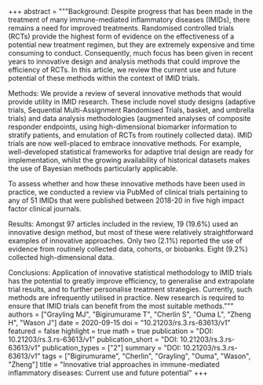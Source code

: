 +++
abstract = """Background: Despite progress that has been made in the treatment of many immune-mediated inflammatory diseases (IMIDs), there remains a need for improved treatments. Randomised controlled trials (RCTs) provide the highest form of evidence on the effectiveness of a potential new treatment regimen, but they are extremely expensive and time consuming to conduct. Consequently, much focus has been given in recent years to innovative design and analysis methods that could improve the efficiency of RCTs. In this article, we review the current use and future potential of these methods within the context of IMID trials.

Methods: We provide a review of several innovative methods that would provide utility in IMID research. These include novel study designs (adaptive trials, Sequential Multi-Assignment Randomised Trials, basket, and umbrella trials) and data analysis methodologies (augmented analyses of composite responder endpoints, using high-dimensional biomarker information to stratify patients, and emulation of RCTs from routinely collected data). IMID trials are now well-placed to embrace innovative methods. For example, well-developed statistical frameworks for adaptive trial design are ready for implementation, whilst the growing availability of historical datasets makes the use of Bayesian methods particularly applicable.

To assess whether and how these innovative methods have been used in practice, we conducted a review via PubMed of clinical trials pertaining to any of 51 IMIDs that were published between 2018-20 in five high impact factor clinical journals.

Results: Amongst 97 articles included in the review, 19 (19.6%) used an innovative design method, but most of these were relatively straightforward examples of innovative approaches. Only two (2.1%) reported the use of evidence from routinely collected data, cohorts, or biobanks. Eight (9.2%) collected high-dimensional data.

Conclusions: Application of innovative statistical methodology to IMID trials has the potential to greatly improve efficiency, to generalise and extrapolate trial results, and to further personalise treatment strategies. Currently, such methods are infrequently utilised in practice. New research is required to ensure that IMID trials can benefit from the most suitable methods."""
authors = ["Grayling MJ", "Bigirumurame T", "Cherlin S", "Ouma L", "Zheng H", "Wason J"]
date = 2020-09-15
doi = "10.21203/rs.3.rs-63613/v1"
featured = false
highlight = true
math = true
publication = "DOI: 10.21203/rs.3.rs-63613/v1"
publication_short = "DOI: 10.21203/rs.3.rs-63613/v1"
publication_types = ["2"]
summary = "DOI: 10.21203/rs.3.rs-63613/v1"
tags = ["Bigirumurame", "Cherlin", "Grayling", "Ouma", "Wason", "Zheng"]
title = "Innovative trial approaches in immune-mediated inflammatory diseases: Current use and future potential"
+++
